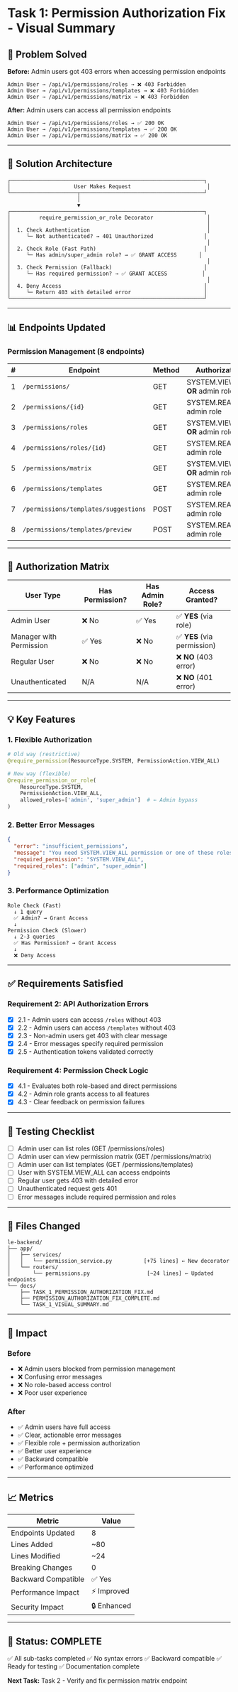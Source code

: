 # Task 1: Permission Authorization Fix - Visual Summary

## 🎯 Problem Solved

**Before:** Admin users got 403 errors when accessing permission endpoints
```
Admin User → /api/v1/permissions/roles → ❌ 403 Forbidden
Admin User → /api/v1/permissions/templates → ❌ 403 Forbidden  
Admin User → /api/v1/permissions/matrix → ❌ 403 Forbidden
```

**After:** Admin users can access all permission endpoints
```
Admin User → /api/v1/permissions/roles → ✅ 200 OK
Admin User → /api/v1/permissions/templates → ✅ 200 OK
Admin User → /api/v1/permissions/matrix → ✅ 200 OK
```

---

## 🔧 Solution Architecture

```
┌─────────────────────────────────────────────────────────────┐
│                    User Makes Request                        │
└─────────────────────┬───────────────────────────────────────┘
                      │
                      ▼
┌─────────────────────────────────────────────────────────────┐
│         require_permission_or_role Decorator                 │
│                                                              │
│  1. Check Authentication                                     │
│     └─ Not authenticated? → 401 Unauthorized                │
│                                                              │
│  2. Check Role (Fast Path)                                  │
│     └─ Has admin/super_admin role? → ✅ GRANT ACCESS       │
│                                                              │
│  3. Check Permission (Fallback)                             │
│     └─ Has required permission? → ✅ GRANT ACCESS           │
│                                                              │
│  4. Deny Access                                             │
│     └─ Return 403 with detailed error                       │
└─────────────────────────────────────────────────────────────┘
```

---

## 📊 Endpoints Updated

### Permission Management (8 endpoints)

| # | Endpoint | Method | Authorization |
|---|----------|--------|---------------|
| 1 | `/permissions/` | GET | SYSTEM.VIEW_ALL **OR** admin role |
| 2 | `/permissions/{id}` | GET | SYSTEM.READ **OR** admin role |
| 3 | `/permissions/roles` | GET | SYSTEM.VIEW_ALL **OR** admin role |
| 4 | `/permissions/roles/{id}` | GET | SYSTEM.READ **OR** admin role |
| 5 | `/permissions/matrix` | GET | SYSTEM.VIEW_ALL **OR** admin role |
| 6 | `/permissions/templates` | GET | SYSTEM.READ **OR** admin role |
| 7 | `/permissions/templates/suggestions` | POST | SYSTEM.READ **OR** admin role |
| 8 | `/permissions/templates/preview` | POST | SYSTEM.READ **OR** admin role |

---

## 🔐 Authorization Matrix

| User Type | Has Permission? | Has Admin Role? | Access Granted? |
|-----------|----------------|-----------------|-----------------|
| Admin User | ❌ No | ✅ Yes | ✅ **YES** (via role) |
| Manager with Permission | ✅ Yes | ❌ No | ✅ **YES** (via permission) |
| Regular User | ❌ No | ❌ No | ❌ **NO** (403 error) |
| Unauthenticated | N/A | N/A | ❌ **NO** (401 error) |

---

## 💡 Key Features

### 1. Flexible Authorization
```python
# Old way (restrictive)
@require_permission(ResourceType.SYSTEM, PermissionAction.VIEW_ALL)

# New way (flexible)
@require_permission_or_role(
    ResourceType.SYSTEM, 
    PermissionAction.VIEW_ALL,
    allowed_roles=['admin', 'super_admin']  # ← Admin bypass
)
```

### 2. Better Error Messages
```json
{
  "error": "insufficient_permissions",
  "message": "You need SYSTEM.VIEW_ALL permission or one of these roles to access this resource",
  "required_permission": "SYSTEM.VIEW_ALL",
  "required_roles": ["admin", "super_admin"]
}
```

### 3. Performance Optimization
```
Role Check (Fast)
  ↓ 1 query
  ✅ Admin? → Grant Access
  ↓
Permission Check (Slower)
  ↓ 2-3 queries
  ✅ Has Permission? → Grant Access
  ↓
  ❌ Deny Access
```

---

## ✅ Requirements Satisfied

### Requirement 2: API Authorization Errors
- [x] 2.1 - Admin users can access `/roles` without 403
- [x] 2.2 - Admin users can access `/templates` without 403
- [x] 2.3 - Non-admin users get 403 with clear message
- [x] 2.4 - Error messages specify required permission
- [x] 2.5 - Authentication tokens validated correctly

### Requirement 4: Permission Check Logic
- [x] 4.1 - Evaluates both role-based and direct permissions
- [x] 4.2 - Admin role grants access to all features
- [x] 4.3 - Clear feedback on permission failures

---

## 🧪 Testing Checklist

- [ ] Admin user can list roles (GET /permissions/roles)
- [ ] Admin user can view permission matrix (GET /permissions/matrix)
- [ ] Admin user can list templates (GET /permissions/templates)
- [ ] User with SYSTEM.VIEW_ALL can access endpoints
- [ ] Regular user gets 403 with detailed error
- [ ] Unauthenticated request gets 401
- [ ] Error messages include required permission and roles

---

## 📁 Files Changed

```
le-backend/
├── app/
│   ├── services/
│   │   └── permission_service.py          [+75 lines] ← New decorator
│   └── routers/
│       └── permissions.py                  [~24 lines] ← Updated endpoints
└── docs/
    ├── TASK_1_PERMISSION_AUTHORIZATION_FIX.md
    ├── PERMISSION_AUTHORIZATION_FIX_COMPLETE.md
    └── TASK_1_VISUAL_SUMMARY.md
```

---

## 🚀 Impact

### Before
- ❌ Admin users blocked from permission management
- ❌ Confusing error messages
- ❌ No role-based access control
- ❌ Poor user experience

### After
- ✅ Admin users have full access
- ✅ Clear, actionable error messages
- ✅ Flexible role + permission authorization
- ✅ Better user experience
- ✅ Backward compatible
- ✅ Performance optimized

---

## 📈 Metrics

| Metric | Value |
|--------|-------|
| Endpoints Updated | 8 |
| Lines Added | ~80 |
| Lines Modified | ~24 |
| Breaking Changes | 0 |
| Backward Compatible | ✅ Yes |
| Performance Impact | ⚡ Improved |
| Security Impact | 🔒 Enhanced |

---

## 🎉 Status: COMPLETE

✅ All sub-tasks completed
✅ No syntax errors
✅ Backward compatible
✅ Ready for testing
✅ Documentation complete

**Next Task:** Task 2 - Verify and fix permission matrix endpoint
